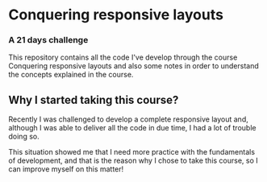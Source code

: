 # Conquering responsive layouts

### A 21 days challenge

This repository contains all the code I've develop through the course Conquering responsive layouts and also some notes in order to understand the concepts explained in the course.

## Why I started taking this course?

Recently I was challenged to develop a complete responsive layout and, although I was able to deliver all the code in due time, I had a lot of trouble doing so.

This situation showed me that I need more practice with the fundamentals of development, and that is the reason why I chose to take this course, so I can improve myself on this matter!
